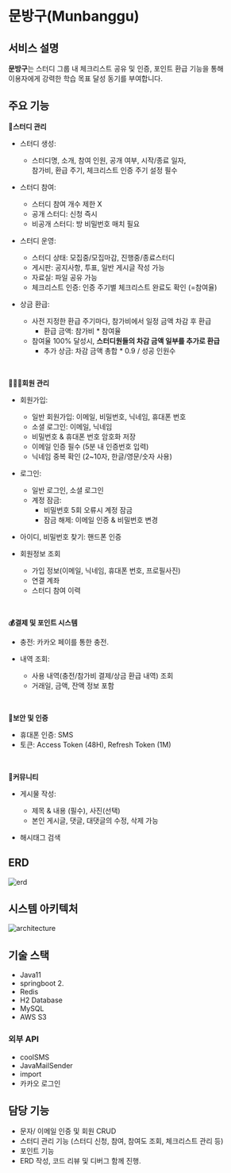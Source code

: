 # 문방구(Munbanggu)

## 서비스 설명

**문방구**는 스터디 그룹 내 체크리스트 공유 및 인증, 포인트 환급 기능을 통해 <br> 
이용자에게 강력한 학습 목표 달성 동기를 부여합니다.

## 주요 기능

**📒스터디 관리**

- 스터디 생성:
  - 스터디명, 소개, 참여 인원, 공개 여부, 시작/종료 일자, <br>
    참가비, 환급 주기, 체크리스트 인증 주기 설정 필수


- 스터디 참여:
  - 스터디 참여 개수 제한 X
  - 공개 스터디: 신청 즉시
  - 비공개 스터디: 방 비밀번호 매치 필요


- 스터디 운영:
  - 스터디 상태: 모집중/모집마감, 진행중/종료스터디
  - 게시판: 공지사항, 투표, 일반 게시글 작성 가능
  - 자료실: 파일 공유 가능
  - 체크리스트 인증: 인증 주기별 체크리스트 완료도 확인 (=참여율)


- 상금 환급:
  - 사전 지정한 환급 주기마다, 참가비에서 일정 금액 차감 후 환급
    - 환급 금액: 참가비 * 참여율
  - 참여율 100% 달성시, **스터디원들의 차감 금액 일부를 추가로 환급**
    - 추가 상금: 차감 금액 총합 * 0.9 / 성공 인원수

<br>

**👩🏻‍🦰회원 관리**

- 회원가입:
  - 일반 회원가입: 이메일, 비밀번호, 닉네임, 휴대폰 번호
  - 소셜 로그인: 이메일, 닉네임
  - 비밀번호 & 휴대폰 번호 암호화 저장
  - 이메일 인증 필수 (5분 내 인증번호 입력)
  - 닉네임 중복 확인 (2~10자, 한글/영문/숫자 사용)
  

- 로그인: 
  - 일반 로그인, 소셜 로그인  
  - 계정 잠금: 
    - 비밀번호 5회 오류시 계정 잠금
    - 잠금 해제: 이메일 인증 & 비밀번호 변경


- 아이디, 비밀번호 찾기: 핸드폰 인증  


- 회원정보 조회 
  - 가입 정보(이메일, 닉네임, 휴대폰 번호, 프로필사진)
  - 연결 계좌 
  - 스터디 참여 이력

<br>

**💰결제 및 포인트 시스템**

-  충전: 카카오 페이를 통한 충전.


- 내역 조회:
  - 사용 내역(충전/참가비 결제/상금 환급 내역) 조회
  - 거래일, 금액, 잔액 정보 포함

<br>

**️🔑보안 및 인증**

- 휴대폰 인증: SMS
- 토큰: Access Token (48H), Refresh Token (1M)

<br>

**📢커뮤니티**

- 게시물 작성: 
  - 제목 & 내용 (필수), 사진(선택)
  - 본인 게시글, 댓글, 대댓글의 수정, 삭제 가능 


- 해시태그 검색 


## ERD
![erd](img/munbanggu_erd.png)

## 시스템 아키텍처
![architecture](img/munbanggu_architecture.png)

## 기술 스택

- Java11
- springboot 2.
- Redis
- H2 Database
- MySQL
- AWS S3

### 외부 API

- coolSMS
- JavaMailSender
- import
- 카카오 로그인

## 담당 기능
- 문자/ 이메일 인증 및 회원 CRUD
- 스터디 관리 기능 (스터디 신청, 참여, 참여도 조회, 체크리스트 관리 등)
- 포인트 기능
- ERD 작성, 코드 리뷰 및 디버그 함께 진행.